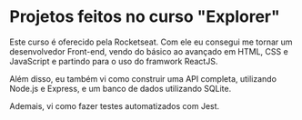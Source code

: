 # Projetos feitos no curso "Explorer"

Este curso é oferecido pela Rocketseat. Com ele eu consegui me tornar um desenvolvedor Front-end, vendo do básico ao avançado em HTML, CSS e JavaScript e partindo para o uso do framwork ReactJS.

Além disso, eu também vi como construir uma API completa, utilizando Node.js e Express, e um banco de dados utilizando SQLite.

Ademais, vi como fazer testes automatizados com Jest.
